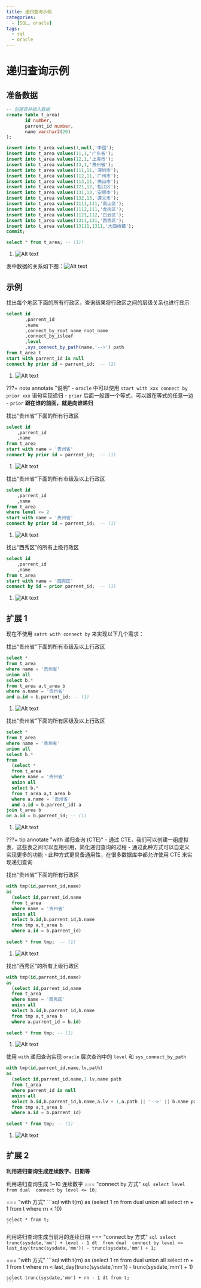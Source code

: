 ```yaml
---
title: 递归查询示例
categories:
  - [SQL, oracle]
tags:
  - sql
  - oracle
---
```

# 递归查询示例

## 准备数据

```sql
-- 创建表并插入数据
create table t_area(
       id number,
       parrent_id number,
       name varchar2(20)
);

insert into t_area values(1,null,'中国');
insert into t_area values(11,1,'广东省');
insert into t_area values(12,1,'上海市');
insert into t_area values(13,1,'贵州省');
insert into t_area values(111,11,'深圳市');
insert into t_area values(112,11,'广州市');
insert into t_area values(113,11,'佛山市');
insert into t_area values(121,12,'松江区');
insert into t_area values(131,13,'安顺市');
insert into t_area values(132,13,'遵义市');
insert into t_area values(1111,111,'南山区');
insert into t_area values(1112,111,'龙岗区');
insert into t_area values(1121,112,'白云区');
insert into t_area values(1311,131,'西秀区');
insert into t_area values(13111,1311,'大西桥镇');
commit; 

select * from t_area; -- (1)!
```

1.  ![Alt text](./assets/img1.png)


表中数据的关系如下图：![Alt text](./assets/tree.png)

## 示例

找出每个地区下面的所有行政区，查询结果将行政区之间的层级关系也进行显示
```sql
select id
       ,parrent_id
       ,name  
       ,connect_by_root name root_name
       ,connect_by_isleaf 
       ,level 
       ,sys_connect_by_path(name,'-->') path 
from t_area t 
start with parrent_id is null 
connect by prior id = parrent_id;  -- (1)
```

1.  ![Alt text](./assets/img2.png)

???+ note annotate "说明"
    - `oracle` 中可以使用 `start with xxx connect by prior xxx` 语句实现递归 
    - `prior` 后面一般跟一个等式，可以跟在等式的任意一边
    - `prior` **跟在谁的前面，就是向谁递归**

找出“贵州省”下面的所有行政区

```sql
select id
    ,parrent_id
    ,name
from t_area
start with name = '贵州省' 
connect by prior id = parrent_id;  -- (1)
```

1.  ![Alt text](./assets/img3.png)

找出“贵州省”下面的所有市级及以上行政区

```sql
select id
    ,parrent_id
    ,name
from t_area
where level <= 2
start with name = '贵州省' 
connect by prior id = parrent_id;  -- (1)
```

1.  ![Alt text](./assets/img4.png)  

找出“西秀区”的所有上级行政区

```sql
select id
    ,parrent_id
    ,name
from t_area
start with name = '西秀区' 
connect by id = prior parrent_id;  -- (1)
```

1.  ![Alt text](./assets/img5.png)  


## 扩展 1


现在不使用 `satrt with connect by` 来实现以下几个需求：


找出“贵州省”下面的所有市级及以上行政区
```sql
select *
from t_area 
where name = '贵州省'
union all
select b.* 
from t_area a,t_area b 
where a.name = '贵州省'
and a.id = b.parrent_id; -- (1)
```

1.  ![Alt text](./assets/img4-1711627596234-13.png)

找出“贵州省”下面的所有区级及以上行政区
```sql
select *
from t_area 
where name = '贵州省'
union all 
select b.*  
from 
  (select *
  from t_area 
  where name = '贵州省'
  union all
  select b.* 
  from t_area a,t_area b 
  where a.name = '贵州省'
  and a.id = b.parrent_id) a
join t_area b
on a.id = b.parrent_id; -- (1)
```

1.  ![Alt text](./assets/img6.png)


???+ tip annotate "with 递归查询 (CTE)"
    - 通过 CTE，我们可以创建一组虚拟表，这些表之间可以互相引用，简化递归查询的过程
    - 通过此种方式可以自定义实现更多的功能
    - 此种方式更具备通用性，在很多数据库中都允许使用 CTE 来实现递归查询 


找出“贵州省”下面的所有行政区
```sql
with tmp(id,parrent_id,name) 
as 
  (select id,parrent_id,name 
  from t_area 
  where name = '贵州省'
  union all
  select b.id,b.parrent_id,b.name  
  from tmp a,t_area b 
  where a.id = b.parrent_id)
  
select * from tmp;  -- (1)
```

1.  ![Alt text](./assets/img3-1711627612981-16.png)


找出“西秀区”的所有上级行政区
```sql
with tmp(id,parrent_id,name) 
as 
  (select id,parrent_id,name 
  from t_area 
  where name = '西秀区'
  union all
  select b.id,b.parrent_id,b.name  
  from tmp a,t_area b 
  where a.parrent_id = b.id)
  
select * from tmp; -- (1)
```

1.  ![Alt text](./assets/img5-1711627617648-18.png)

使用 `with` 递归查询实现 `oracle` 层次查询中的 `level` 和 `sys_connect_by_path`
```sql
with tmp(id,parrent_id,name,lv,path) 
as 
  (select id,parrent_id,name,1 lv,name path 
  from t_area 
  where parrent_id is null 
  union all
  select b.id,b.parrent_id,b.name,a.lv + 1,a.path || '-->' || b.name path 
  from tmp a,t_area b 
  where a.id = b.parrent_id)
  
select * from tmp; -- (1)
```

1.  ![Alt text](./assets/img7.png)


## 扩展 2 

**利用递归查询生成连续数字、日期等**

利用递归查询生成 1~10 连续数字
=== "connect by 方式"
    ```sql
    select level 
    from dual 
    connect by level <= 10;
    ```

=== "with 方式"
    ```sql
    with t(rn) 
    as 
    (select 1 rn from dual
    union all 
    select rn + 1 from t 
    where rn < 10)

    select * from t;
    ```

利用递归查询生成当前月的连续日期
=== "connect by 方式"
    ```sql
    select trunc(sysdate,'mm') + level - 1 dt 
    from dual 
    connect by level <= last_day(trunc(sysdate,'mm')) - trunc(sysdate,'mm') + 1;
    ```

=== "with 方式"
    ```sql
    with t(rn) 
    as 
    (select 1 rn from dual
    union all 
    select rn + 1 from t 
    where rn < last_day(trunc(sysdate,'mm')) - trunc(sysdate,'mm') + 1)

    select trunc(sysdate,'mm') + rn - 1 dt from t;
    ```

